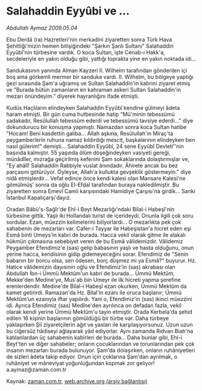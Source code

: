# Salahaddin Eyyûbi ve ...

*Abdullah Aymaz 2009.05.04*

<tr><td class="metin" colspan="2" style="padding-top: 20px; padding-left: 5px; padding-right: 10px;">Ebu Derdâ (ra) Hazretleri'nin merkadini ziyaretten sonra Türk Hava Şehitliği'mizin hemen bitişiğindeki "Şarkın Şanlı Sultanı" Salahaddin Eyyûbî'nin türbesine vardık. O koca Sultan, işte Cenab-ı Hakk'a, secdeleriyle en yakın olduğu gibi, yattığı toprakta yine en yakın noktada idi...</td></tr><tr><td class="metin" colspan="2" style="padding-top: 20px; padding-left: 5px; padding-right: 10px;"><p>Sandukasının yanında Alman Kayzeri II. Wilhelm tarafından gönderilen içi boş ama görkemli mermer bir sanduka vardı. II. Wilhelm, bu bölgeye yaptığı gezi sırasında Şam'a uğramış ve Sultan Salahaddin'in kabrini ziyaret etmiş ve "Burada bütün zamanların en kahraman askeri Sultan Salahaddin'in mezarı önündeyim." diyerek hayranlığını ifade etmişti.
<p> Kudüs Haçlıların elindeyken Salahaddin Eyyûbî kendine gülmeyi âdeta haram etmişti. Bir gün cuma hutbesinde hatip "Mü'minin tebessümü sadakadır, Resûlullah tebessüm ederdi ve tebessümü tavsiye ederdi..." diye dokundurucu bir konuşma yapmıştı. Namazdan sonra koca Sultan hatibe "Hocam! Beni kasdettin galiba... Allah aşkına, Resûlullah'ın Miraç'ta peygamberlerin ruhuna namaz kıldırdığı mescit, başkalarının elindeyken ben nasıl gülerim!" demişti... Salahaddin Eyyûbî, 24 sene Eyyûbî Devleti''nin başında kalmıştır. 55 yaşında ölüm döşeğindeyken vasiyeti gereği, münâdîler, mızrağa geçirilmiş kefenini Şam sokaklarında dolaştırmışlar ve, "Ey ahâlî! Salahaddin Rabbiyle vuslat ânındadır. Âhirete ancak bu bez parçasını götürüyor. Öyleyse, Allah'a kullukta gevşeklik göstermeyin." diye nidâ etmişlerdir... Vefat edince önce kendi kalesi olan Mansare Kalesi'ne gömülmüş' sonra da oğlu El-Efdal tarafından buraya nakledilmiştir. Bu ziyaretten sonra Emevî Camii karşısındaki Hamidiye Çarşısı'na girdik... Sanki İstanbul Kapalıçarşı'dayız.
<p> Oradan Bâbü's-Sağîr'de Ehl-i Beyt Mezarlığı'ndaki Bilal-i Habeşî'nin türbesine gittik. Yaşlı iki Hollandalı turist de içerideydi. Onunla ilgili çok soru sordular. Ezan, müezzin kelimelerini biliyorlardı... O mezarlıkta pek çok sahabenin de mezarları var. Cafer-i Tayyar ile Habeşistan'a hicret eden eşi Esmâ binti Umeys'in kabri de burada. Hacca vekil olarak gitme ile alakalı hükmün çıkmasına sebebiyet veren de bu Esmâ vâlidemizdir. Vâlidemiz Peygamber Efendimiz'e (sas) gelip babasının yaşlı ve hasta olduğunu, onun yerine hacca, kendisinin gidip gidemeyeceğini sorar. Efendimiz de "Senin babanın bir borcu olsa, sen ödesen, borç düşmez mi ya Esmâ?" buyurur. Hz. Hatice vâlidemizin dayısının oğlu ve Efendimiz'in (sas) akrabası olan Abdullah İbn-i Ümmü Mektûm'un kabri de burada... Ümmü Mektûm, Mekke'den Medine'ye, Mus'ab bin Umeyr ile ilk hicreti yapma şerefine erenlerdendir. Medine'de Bilal-i Habeşî ezan okurken, Ümmü Mektûm da kamet getirirdi. Ramazan'da Hz. Bilal'in ezanı ile oruca başlanır; Ümmü Mektûm'un ezanıyla iftar yapılırdı. Yani o, Efendimiz'in (sas) ikinci müezzini idi. Ayrıca Efendimiz (sas) Medîne'den ayrılınca on defadan fazla, vekil olarak kendi yerine Ümmü Mektûm'u tayin etmiştir. Orada Kerbela'da şehid edilen 16 kişinin başlarının gömüldüğü bir türbe var. Daha türbeye yaklaşırken Şiî ziyaretçilerin ağıt ve yasları ile karşılaşıyorsunuz. Uzun uzun bu ciğersûz hâdiseyi ağlayarak yâd ediyorlar. Aynı zamanda Rıdvan Biatı'na katılanlardan üç sahabenin kabirleri de burada... Daha bunlar gibi, Ehl-i Beyt'ten ve diğer sahabeler; onların çocuklarından ve torunlarından pek çok insanın mezarları burada bulunuyor. Şam'da dolaşırken, onların ruhâniyetleri de sizleri âdeta takip ediyor. Onun için çoklarına Şam'dan ayrılmak, o ruhâniyet ve mâneviyat yoğunluğundan kopmak zor geliyor! a.aymaz@zaman.com.tr<br/></p></p></p></td></tr>

Kaynak: [zaman.com.tr](http://zaman.com.tr/yazar.do?yazino=844593), [web.archive.org (arşiv bağlantısı)](http://web.archive.org/web/20090602141844/http://www.zaman.com.tr:80/yazar.do?yazino=844593)
